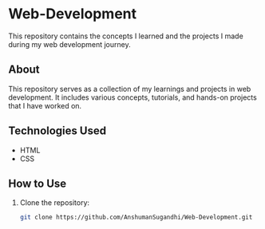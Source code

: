 # Web-Development

This repository contains the concepts I learned and the projects I made during my web development journey.

## About

This repository serves as a collection of my learnings and projects in web development. It includes various concepts, tutorials, and hands-on projects that I have worked on.

## Technologies Used

- HTML
- CSS

## How to Use

1. Clone the repository:
   ```bash
   git clone https://github.com/AnshumanSugandhi/Web-Development.git
